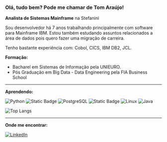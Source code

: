 ### Olá, tudo bem? Pode me chamar de Tom Araújo! ###

**Analista de Sistemas Mainframe** na Stefanini

Sou desenvolvedor há 7 anos trabalhando principalmente com software para Mainframe IBM. 
Estou também estudando assuntos relacionados a área de dados pois quero fazer uma migração de carreira.

Tenho bastante experiência com: Cobol, CICS, IBM DB2, JCL.

**Formação:**
- Bacharel em Sistemas de Informação pela UNIEURO.
- Pós Graduação em Big Data - Data Engineering pela FIA Business School

___

**Aprendendo:**

![Python](https://img.shields.io/badge/python-3670A0?style=for-the-badge&logo=python&logoColor=ffdd54)
![Static Badge](https://img.shields.io/badge/Pandas-blue?style=for-the-badge&logo=pandas)
![PostgreSQL](https://img.shields.io/badge/PostgreSQL-000?style=for-the-badge&logo=postgresql)
![Static Badge](https://img.shields.io/badge/PowerBI-yellow?style=for-the-badge&logo=powerbi)
![Linux](https://img.shields.io/badge/Linux-000?style=for-the-badge&logo=linux&logoColor=FCC624)
![Java](https://img.shields.io/badge/java-%23ED8B00.svg?style=for-the-badge&logo=openjdk&logoColor=white)


![Top Langs](https://github-readme-stats-git-masterrstaa-rickstaa.vercel.app/api/top-langs/?username=tom-ubaraujo&layout=compact&bg_color=000&border_color=30A3DC&title_color=E94D5F&text_color=FFF)

___

**Onde me encontrar:**

[![LinkedIn](https://img.shields.io/badge/LinkedIn-0077B5?style=for-the-badge&logo=linkedin&logoColor=white)](www.linkedin.com/in/ubaraujo)
